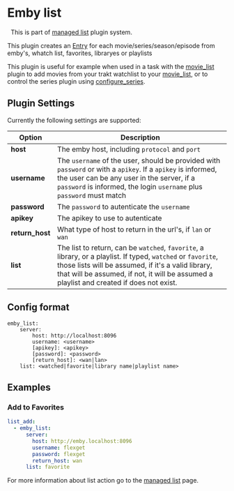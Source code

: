 # Emby list
<div class="alert alert-success" role="info">
  
  <span class="glyphicon glyphicon glyphicon-cog"></span>
  &nbsp; This is part of [managed list](/Plugins/List) plugin system.
</div>

This plugin creates an [Entry](/Entry) for each movie/series/season/episode from emby's, whatch list, favorites, libraryes or playlists

This plugin is useful for example when used in a task with the [movie_list](/Plugins/List/movie_list) plugin to add movies from your trakt watchlist to your [movie_list](/Plugins/List/movie_list), or to control the series plugin using [configure_series](/Plugins/configure_series).  

## Plugin Settings
Currently the following settings are supported:

| Option| Description |
| --- | --- |
| **host** | The emby host, including `protocol` and `port` |
| **username** | The `username` of the user, should be provided with `password` or with a `apikey`. If a `apikey` is informed, the user can be any user in the server, if a `password` is informed, the login `username` plus `password` must match |
| **password** | The `password` to autenticate the `username`  |
| **apikey** | The apikey to use to autenticate |
| **return_host** | What type of host to return in the url's, if `lan` or `wan`|
| **list** | The list to return, can be `watched`, `favorite`, a library, or a playlist. If typed, `watched` or `favorite`, those lists will be assumed, if it's a valid library, that will be assumed, if not, it will be assumed a playlist and created if does not exist.

## Config format
```text
emby_list:
    server:
        host: http://localhost:8096
        username: <username>
        [apikey]: <apikey>
        [password]: <password>
        [return_host]: <wan|lan>
    list: <watched|favorite|library name|playlist name>
```

## Examples
### Add to Favorites

```yaml
list_add:
  - emby_list:
      server:
        host: http://emby.localhost:8096
        username: flexget
        password: flexget
        return_host: wan
      list: favorite
```

For more information about list action go to the [managed list](/Plugins/List) page.